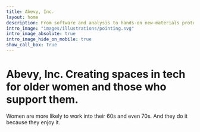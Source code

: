 ```yaml
---
title: Abevy, Inc.
layout: home
description: From software and analysis to hands-on new-materials prototyping, our projects are based on real-life problems with community solutions.
intro_image: "images/illustrations/pointing.svg"
intro_image_absolute: true
intro_image_hide_on_mobile: true
show_call_box: true
---
```


# Abevy, Inc. Creating spaces in tech for older women and those who support them.

Women are more likely to work into their 60s and even 70s. And they do it because they enjoy it.

